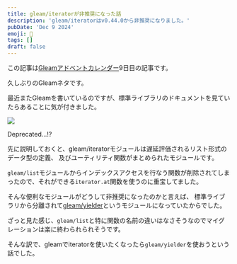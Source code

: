 ```yaml
---
title: gleam/iteratorが非推奨になった話
description: 'gleam/iteratorはv0.44.0から非推奨になりました。'
pubDate: 'Dec 9 2024'
emoji: 🦊
tags: []
draft: false
---
```


この記事は[Gleamアドベントカレンダー](https://qiita.com/advent-calendar/2024/gleam)9日目の記事です。

久しぶりのGleamネタです。

最近またGleamを書いているのですが、標準ライブラリのドキュメントを見ていたらあることに気が付きました。

![](/img/2024-12-09-gleam-iterator.png)

Deprecated...!?

先に説明しておくと、gleam/iteratorモジュールは遅延評価されるリスト形式のデータ型の定義、
及びユーティリティ関数がまとめられたモジュールです。

`gleam/list`モジュールからインデックスアクセスを行なう関数が削除されてしまったので、それができる`iterator.at`関数を使うのに重宝してました。

そんな便利なモジュールがどうして非推奨になったのかと言えば、
標準ライブラリから分離されて[gleam/yielder](https://hexdocs.pm/gleam_yielder/)というモジュールになっていたからでした。

ざっと見た感じ、`gleam/list`と特に関数の名前の違いはなさそうなのでマイグレーションは楽に終わられられそうです。

そんな訳で、gleamでiteratorを使いたくなったら`gleam/yielder`を使おうという話でした。
